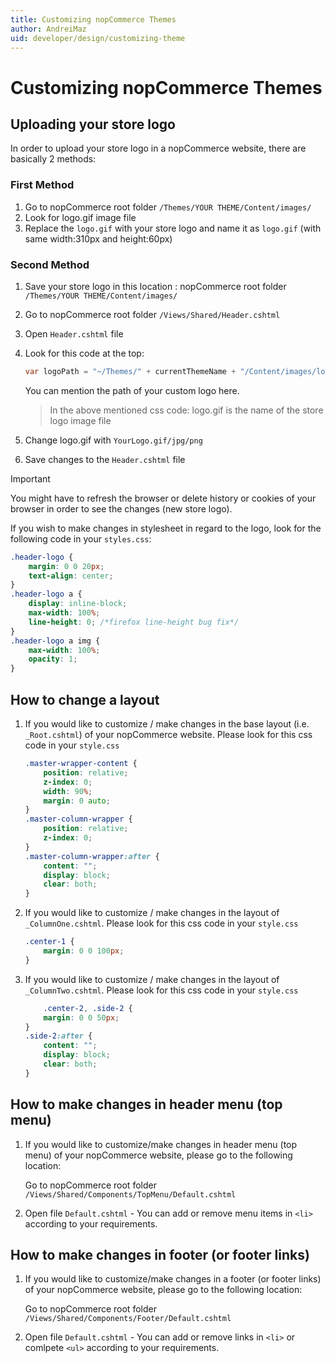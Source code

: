 ```yaml
---
title: Customizing nopCommerce Themes
author: AndreiMaz
uid: developer/design/customizing-theme
---
```

# Customizing nopCommerce Themes

## Uploading your store logo

In order to upload your store logo in a nopCommerce website, there are basically 2 methods:

### First Method

1. Go to nopCommerce root folder `/Themes/YOUR THEME/Content/images/`
1. Look for logo.gif image file
1. Replace the `logo.gif` with your store logo and name it as `logo.gif` (with same width:310px and height:60px)

### Second Method

1. Save your store logo in this location : nopCommerce root folder `/Themes/YOUR THEME/Content/images/`
1. Go to nopCommerce root folder `/Views/Shared/Header.cshtml`
1. Open `Header.cshtml` file
1. Look for this code at the top:

    ```csharp
    var logoPath = "~/Themes/" + currentThemeName + "/Content/images/logo.gif";
    ```

    You can mention the path of your custom logo here.

    >In the above mentioned css code: logo.gif is the name of the store logo image file

1. Change logo.gif with `YourLogo.gif/jpg/png`
1. Save changes to the `Header.cshtml` file

> [!IMPORTANT]
> You might have to refresh the browser or delete history or cookies of your browser in order to see the changes (new store logo).

If you wish to make changes in stylesheet in regard to the logo, look for the following code in your `styles.css`:

```css
.header-logo {
    margin: 0 0 20px;
    text-align: center;
}
.header-logo a {
    display: inline-block;
    max-width: 100%;
    line-height: 0; /*firefox line-height bug fix*/
}
.header-logo a img {
    max-width: 100%;
    opacity: 1;
}
```

## How to change a layout

1. If you would like to customize / make changes in the base layout (i.e. `_Root.cshtml`) of your nopCommerce website. Please look for this css code in your `style.css`

    ```css
    .master-wrapper-content {
        position: relative;
        z-index: 0;
        width: 90%;
        margin: 0 auto;
    }
    .master-column-wrapper {
        position: relative;
        z-index: 0;
    }
    .master-column-wrapper:after {
        content: "";
        display: block;
        clear: both;
    }
    ```

1. If you would like to customize / make changes in the layout of `_ColumnOne.cshtml`. Please look for this css code in your `style.css`

    ```css
    .center-1 {
        margin: 0 0 100px;
    }
    ```

1. If you would like to customize / make changes in the layout of `_ColumnTwo.cshtml`. Please look for this css code in your `style.css`

    ```css
        .center-2, .side-2 {
        margin: 0 0 50px;
    }
    .side-2:after {
        content: "";
        display: block;
        clear: both;
    }
    ```

## How to make changes in header menu (top menu)

1. If you would like to customize/make changes in header menu (top menu) of your nopCommerce website, please go to the following location:

    Go to nopCommerce root folder `/Views/Shared/Components/TopMenu/Default.cshtml`
1. Open file `Default.cshtml` - You can add or remove menu items in `<li>` according to your requirements.

## How to make changes in footer (or footer links)

1. If you would like to customize/make changes in a footer (or footer links) of your nopCommerce website, please go to the following location:

    Go to nopCommerce root folder `/Views/Shared/Components/Footer/Default.cshtml`
1. Open file `Default.cshtml` - You can add or remove links in `<li>` or comlpete `<ul>` according to your requirements.
